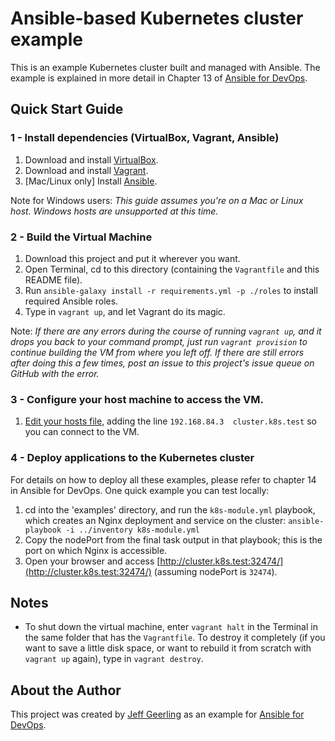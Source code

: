 # Ansible-based Kubernetes cluster example

This is an example Kubernetes cluster built and managed with Ansible. The example is explained in more detail in Chapter 13 of [Ansible for DevOps](https://www.ansiblefordevops.com/).

## Quick Start Guide

### 1 - Install dependencies (VirtualBox, Vagrant, Ansible)

  1. Download and install [VirtualBox](https://www.virtualbox.org/wiki/Downloads).
  2. Download and install [Vagrant](http://www.vagrantup.com/downloads.html).
  3. [Mac/Linux only] Install [Ansible](http://docs.ansible.com/intro_installation.html).

Note for Windows users: *This guide assumes you're on a Mac or Linux host. Windows hosts are unsupported at this time.*

### 2 - Build the Virtual Machine

  1. Download this project and put it wherever you want.
  2. Open Terminal, cd to this directory (containing the `Vagrantfile` and this README file).
  3. Run `ansible-galaxy install -r requirements.yml -p ./roles` to install required Ansible roles.
  4. Type in `vagrant up`, and let Vagrant do its magic.

Note: *If there are any errors during the course of running `vagrant up`, and it drops you back to your command prompt, just run `vagrant provision` to continue building the VM from where you left off. If there are still errors after doing this a few times, post an issue to this project's issue queue on GitHub with the error.*

### 3 - Configure your host machine to access the VM.

  1. [Edit your hosts file](http://www.rackspace.com/knowledge_center/article/how-do-i-modify-my-hosts-file), adding the line `192.168.84.3  cluster.k8s.test` so you can connect to the VM.

### 4 - Deploy applications to the Kubernetes cluster

For details on how to deploy all these examples, please refer to chapter 14 in Ansible for DevOps. One quick example you can test locally:

  1. cd into the 'examples' directory, and run the `k8s-module.yml` playbook, which creates an Nginx deployment and service on the cluster: `ansible-playbook -i ../inventory k8s-module.yml`
  2. Copy the nodePort from the final task output in that playbook; this is the port on which Nginx is accessible.
  3. Open your browser and access [http://cluster.k8s.test:32474/](http://cluster.k8s.test:32474/) (assuming nodePort is `32474`).

## Notes

  - To shut down the virtual machine, enter `vagrant halt` in the Terminal in the same folder that has the `Vagrantfile`. To destroy it completely (if you want to save a little disk space, or want to rebuild it from scratch with `vagrant up` again), type in `vagrant destroy`.

## About the Author

This project was created by [Jeff Geerling](https://www.jeffgeerling.com/) as an example for [Ansible for DevOps](https://www.ansiblefordevops.com/).
